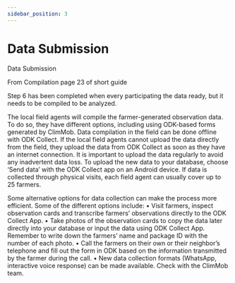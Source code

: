 ```yaml
---
sidebar_position: 3
---
```


# Data Submission

Data Submission 

From Compilation page 23 of short guide

Step 6 has been completed when every participating the data ready, but it needs to be compiled to be analyzed.

The local field agents will compile the farmer-generated observation data. To do so, they have different options, including using ODK-based forms generated by ClimMob. Data 
compilation in the field can be done offline with ODK Collect. If the local field agents cannot upload the data directly from the field, they upload the data from ODK Collect as soon as 
they have an internet connection. It is important to upload the data regularly to avoid any inadvertent data loss. To upload the new data to your database, choose ‘Send data’ with the 
ODK Collect app on an Android device. If data is collected through physical visits, each field agent can usually cover up to 25 farmers. 

Some alternative options for data collection can make the process more efficient. Some of the different options include:
• Visit farmers, inspect observation cards and transcribe farmers’ observations directly to the ODK Collect App.
• Take photos of the observation cards to copy the data later directly into your database or input the data using ODK Collect App. Remember to write down the farmers’ name 
and package ID with the number of each photo.
• Call the farmers on their own or their neighbor’s telephone and fill out the form in ODK based on the information transmitted by the 
farmer during the call.
• New data collection formats (WhatsApp, interactive voice response) can be made available. Check with the ClimMob team.